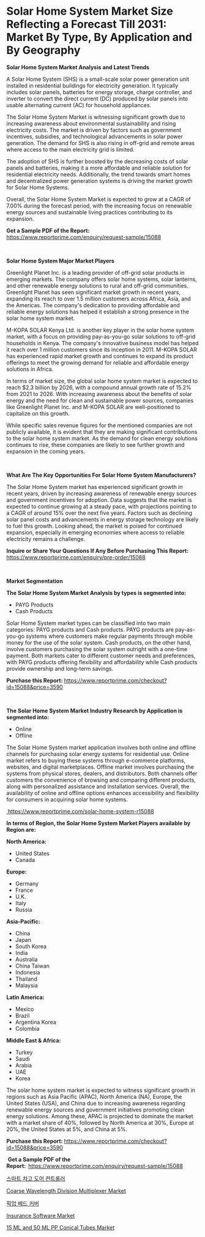 <p><h1>Solar Home System Market Size Reflecting a Forecast Till 2031: Market By Type, By Application and By Geography</h1></p><p><strong>Solar Home System Market Analysis and Latest Trends</strong></p>
<p><p>A Solar Home System (SHS) is a small-scale solar power generation unit installed in residential buildings for electricity generation. It typically includes solar panels, batteries for energy storage, charge controller, and inverter to convert the direct current (DC) produced by solar panels into usable alternating current (AC) for household appliances.</p><p>The Solar Home System Market is witnessing significant growth due to increasing awareness about environmental sustainability and rising electricity costs. The market is driven by factors such as government incentives, subsidies, and technological advancements in solar power generation. The demand for SHS is also rising in off-grid and remote areas where access to the main electricity grid is limited.</p><p>The adoption of SHS is further boosted by the decreasing costs of solar panels and batteries, making it a more affordable and reliable solution for residential electricity needs. Additionally, the trend towards smart homes and decentralized power generation systems is driving the market growth for Solar Home Systems.</p><p>Overall, the Solar Home System Market is expected to grow at a CAGR of 7.00% during the forecast period, with the increasing focus on renewable energy sources and sustainable living practices contributing to its expansion.</p></p>
<p><strong>Get a Sample PDF of the Report:&nbsp;</strong> <a href="https://www.reportprime.com/enquiry/request-sample/15088">https://www.reportprime.com/enquiry/request-sample/15088</a></p>
<p>&nbsp;</p>
<p><strong>Solar Home System Major Market Players</strong></p>
<p><p>Greenlight Planet Inc. is a leading provider of off-grid solar products in emerging markets. The company offers solar home systems, solar lanterns, and other renewable energy solutions to rural and off-grid communities. Greenlight Planet has seen significant market growth in recent years, expanding its reach to over 1.5 million customers across Africa, Asia, and the Americas. The company's dedication to providing affordable and reliable energy solutions has helped it establish a strong presence in the solar home system market.</p><p>M-KOPA SOLAR Kenya Ltd. is another key player in the solar home system market, with a focus on providing pay-as-you-go solar solutions to off-grid households in Kenya. The company's innovative business model has helped it reach over 1 million customers since its inception in 2011. M-KOPA SOLAR has experienced rapid market growth and continues to expand its product offerings to meet the growing demand for reliable and affordable energy solutions in Africa.</p><p>In terms of market size, the global solar home system market is expected to reach $2.3 billion by 2026, with a compound annual growth rate of 15.2% from 2021 to 2026. With increasing awareness about the benefits of solar energy and the need for clean and sustainable power sources, companies like Greenlight Planet Inc. and M-KOPA SOLAR are well-positioned to capitalize on this growth.</p><p>While specific sales revenue figures for the mentioned companies are not publicly available, it is evident that they are making significant contributions to the solar home system market. As the demand for clean energy solutions continues to rise, these companies are likely to see further growth and expansion in the coming years.</p></p>
<p>&nbsp;</p>
<p><strong>What Are The Key Opportunities For Solar Home System Manufacturers?</strong></p>
<p><p>The Solar Home System market has experienced significant growth in recent years, driven by increasing awareness of renewable energy sources and government incentives for adoption. Data suggests that the market is expected to continue growing at a steady pace, with projections pointing to a CAGR of around 15% over the next five years. Factors such as declining solar panel costs and advancements in energy storage technology are likely to fuel this growth. Looking ahead, the market is poised for continued expansion, especially in emerging economies where access to reliable electricity remains a challenge.</p></p>
<p><strong>Inquire or Share Your Questions If Any Before Purchasing This Report:</strong> <a href="https://www.reportprime.com/enquiry/pre-order/15088">https://www.reportprime.com/enquiry/pre-order/15088</a></p>
<p>&nbsp;</p>
<p><strong>Market Segmentation</strong></p>
<p><strong>The Solar Home System Market Analysis by types is segmented into:</strong></p>
<p><ul><li>PAYG Products</li><li>Cash Products</li></ul></p>
<p><p>Solar Home System market types can be classified into two main categories: PAYG products and Cash products. PAYG products are pay-as-you-go systems where customers make regular payments through mobile money for the use of the solar system. Cash products, on the other hand, involve customers purchasing the solar system outright with a one-time payment. Both markets cater to different customer needs and preferences, with PAYG products offering flexibility and affordability while Cash products provide ownership and long-term savings.</p></p>
<p><strong>Purchase this Report:&nbsp;</strong><a href="https://www.reportprime.com/checkout?id=15088&price=3590">https://www.reportprime.com/checkout?id=15088&price=3590</a></p>
<p>&nbsp;</p>
<p><strong>The Solar Home System Market Industry Research by Application is segmented into:</strong></p>
<p><ul><li>Online</li><li>Offline</li></ul></p>
<p><p>The Solar Home System market application involves both online and offline channels for purchasing solar energy systems for residential use. Online market refers to buying these systems through e-commerce platforms, websites, and digital marketplaces. Offline market involves purchasing the systems from physical stores, dealers, and distributors. Both channels offer customers the convenience of browsing and comparing different products, along with personalized assistance and installation services. Overall, the availability of online and offline options enhances accessibility and flexibility for consumers in acquiring solar home systems.</p></p>
<p><a href="https://www.reportprime.com/solar-home-system-r15088">&nbsp;https://www.reportprime.com/solar-home-system-r15088</a></p>
<p><strong>In terms of Region, the Solar Home System Market Players available by Region are:</strong></p>
<p>
    <p> <strong> North America: </strong>
        <ul>
            <li>United States</li>
            <li>Canada</li>
        </ul>
        </p> 
    <p> <strong> Europe: </strong>
        <ul>
            <li>Germany</li>
            <li>France</li>
            <li>U.K.</li>
            <li>Italy</li>
            <li>Russia</li>
        </ul>
        </p> 
    <p> <strong> Asia-Pacific: </strong>
        <ul>
            <li>China</li>
            <li>Japan</li>
            <li>South Korea</li>
            <li>India</li>
            <li>Australia</li>
            <li>China Taiwan</li>
            <li>Indonesia</li>
            <li>Thailand</li>
            <li>Malaysia</li>
        </ul>
        </p> 
    <p> <strong> Latin America: </strong>
        <ul>
            <li>Mexico</li>
            <li>Brazil</li>
            <li>Argentina Korea</li>
            <li>Colombia</li>
        </ul>
        </p> 
    <p> <strong> Middle East & Africa: </strong>
        <ul>
            <li>Turkey</li>
            <li>Saudi</li>
            <li>Arabia</li>
            <li>UAE</li>
            <li>Korea</li>
        </ul>
    </p>
    </p>
<p><p>The solar home system market is expected to witness significant growth in regions such as Asia Pacific (APAC), North America (NA), Europe, the United States (USA), and China due to increasing awareness regarding renewable energy sources and government initiatives promoting clean energy solutions. Among these, APAC is projected to dominate the market with a market share of 40%, followed by North America at 30%, Europe at 20%, the United States at 5%, and China at 5%.</p></p>
<p><strong>Purchase this Report: </strong><a href="https://www.reportprime.com/checkout?id=15088&price=3590">https://www.reportprime.com/checkout?id=15088&price=3590</a></p>
<p>&nbsp;<strong>Get a Sample PDF of the Report:&nbsp;&nbsp;</strong><a href="https://www.reportprime.com/enquiry/request-sample/15088">https://www.reportprime.com/enquiry/request-sample/15088</a></p>
<p><strong></strong></p>
<p><p><a href="https://medium.com/@emmamoy1/2024%EB%85%84%EB%B6%80%ED%84%B0-2031%EB%85%84%EA%B9%8C%EC%A7%80-%EC%8A%A4%EB%A7%88%ED%8A%B8-%EC%B0%A8%EA%B3%A0-%EB%AC%B8-%EC%BB%A8%ED%8A%B8%EB%A1%A4%EB%9F%AC-%EC%8B%9C%EC%9E%A5-%EC%A0%84%EB%A7%9D%EA%B3%BC-%EC%98%88%EC%B8%A1-9b83a23718e2">스마트 차고 도어 컨트롤러</a></p><p><a href="https://github.com/wybrqqeb6/Market-Research-Report-List-1/blob/main/coarse-wavelength-division-multiplexer-market.md">Coarse Wavelength Division Multiplexer Market</a></p><p><a href="https://medium.com/@cordiehyatt1/2024%EB%85%84%EB%B6%80%ED%84%B0-2031%EB%85%84%EA%B9%8C%EC%A7%80%EC%9D%98-%EA%B8%B0%EA%B0%84-%EB%8F%99%EC%95%88-%ED%94%BD%EC%97%85-%EC%B9%A8%EB%8C%80-%EC%BB%A4%EB%B2%84-%EC%8B%9C%EC%9E%A5-%EC%97%AD%ED%95%99%EA%B3%BC-%EC%84%B1%EC%9E%A5-%EB%8F%99%EB%A0%A5%EC%9D%84-%EB%B6%84%EC%84%9D%ED%95%98%EA%B3%A0-%EC%98%88%EC%B8%A1%ED%95%A9%EB%8B%88%EB%8B%A4-7f0fddbb405d">픽업 베드 커버</a></p><p><a href="https://issuu.com/reportprime-2/docs/insurance-software-market-size-2030.pptx">Insurance Software Market</a></p><p><a href="https://medium.com/@lisastevens48/15-ml-and-50-ml-pp-conical-tubes-market-forecasts-market-trends-and-impact-analysis-2024-2031-e2464bfec2a4">15 ML and 50 ML PP Conical Tubes Market</a></p></p>